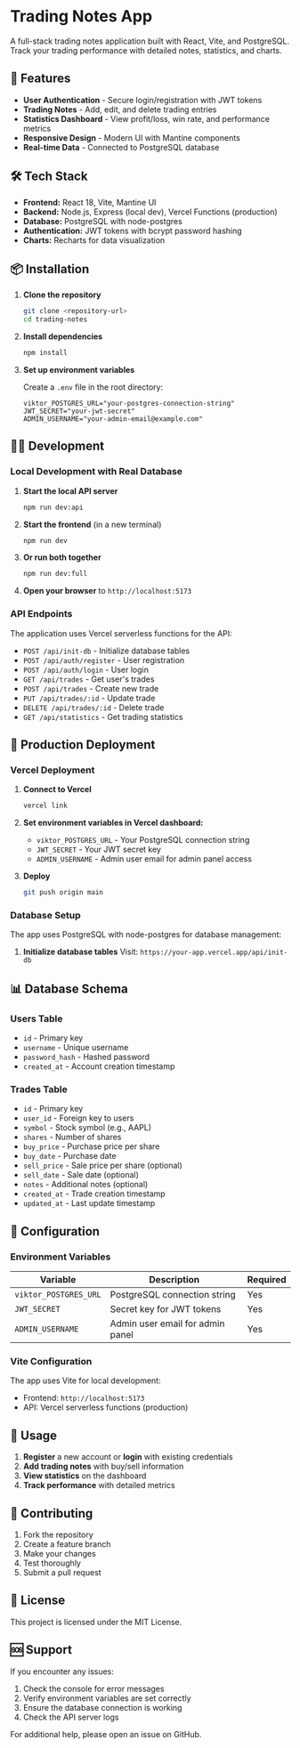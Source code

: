 # Trading Notes App

A full-stack trading notes application built with React, Vite, and PostgreSQL. Track your trading performance with detailed notes, statistics, and charts.

## 🚀 Features

- **User Authentication** - Secure login/registration with JWT tokens
- **Trading Notes** - Add, edit, and delete trading entries
- **Statistics Dashboard** - View profit/loss, win rate, and performance metrics
- **Responsive Design** - Modern UI with Mantine components
- **Real-time Data** - Connected to PostgreSQL database

## 🛠️ Tech Stack

- **Frontend:** React 18, Vite, Mantine UI
- **Backend:** Node.js, Express (local dev), Vercel Functions (production)
- **Database:** PostgreSQL with node-postgres
- **Authentication:** JWT tokens with bcrypt password hashing
- **Charts:** Recharts for data visualization

## 📦 Installation

1. **Clone the repository**
   ```bash
   git clone <repository-url>
   cd trading-notes
   ```

2. **Install dependencies**
   ```bash
   npm install
   ```

3. **Set up environment variables**
   
   Create a `.env` file in the root directory:
   ```
   viktor_POSTGRES_URL="your-postgres-connection-string"
   JWT_SECRET="your-jwt-secret"
   ADMIN_USERNAME="your-admin-email@example.com"
   ```

## 🏃‍♂️ Development

### **Local Development with Real Database**

1. **Start the local API server**
   ```bash
   npm run dev:api
   ```

2. **Start the frontend** (in a new terminal)
   ```bash
   npm run dev
   ```

3. **Or run both together**
   ```bash
   npm run dev:full
   ```

4. **Open your browser** to `http://localhost:5173`

### **API Endpoints**

The application uses Vercel serverless functions for the API:

- `POST /api/init-db` - Initialize database tables
- `POST /api/auth/register` - User registration
- `POST /api/auth/login` - User login
- `GET /api/trades` - Get user's trades
- `POST /api/trades` - Create new trade
- `PUT /api/trades/:id` - Update trade
- `DELETE /api/trades/:id` - Delete trade
- `GET /api/statistics` - Get trading statistics

## 🚀 Production Deployment

### **Vercel Deployment**

1. **Connect to Vercel**
   ```bash
   vercel link
   ```

2. **Set environment variables in Vercel dashboard:**
   - `viktor_POSTGRES_URL` - Your PostgreSQL connection string
   - `JWT_SECRET` - Your JWT secret key
   - `ADMIN_USERNAME` - Admin user email for admin panel access

3. **Deploy**
   ```bash
   git push origin main
   ```

### **Database Setup**

The app uses PostgreSQL with node-postgres for database management:

1. **Initialize database tables**
   Visit: `https://your-app.vercel.app/api/init-db`

## 📊 Database Schema

### **Users Table**
- `id` - Primary key
- `username` - Unique username
- `password_hash` - Hashed password
- `created_at` - Account creation timestamp

### **Trades Table**
- `id` - Primary key
- `user_id` - Foreign key to users
- `symbol` - Stock symbol (e.g., AAPL)
- `shares` - Number of shares
- `buy_price` - Purchase price per share
- `buy_date` - Purchase date
- `sell_price` - Sale price per share (optional)
- `sell_date` - Sale date (optional)
- `notes` - Additional notes (optional)
- `created_at` - Trade creation timestamp
- `updated_at` - Last update timestamp

## 🔧 Configuration

### **Environment Variables**

| Variable | Description | Required |
|----------|-------------|----------|
| `viktor_POSTGRES_URL` | PostgreSQL connection string | Yes |
| `JWT_SECRET` | Secret key for JWT tokens | Yes |
| `ADMIN_USERNAME` | Admin user email for admin panel | Yes |

### **Vite Configuration**

The app uses Vite for local development:
- Frontend: `http://localhost:5173`
- API: Vercel serverless functions (production)

## 📱 Usage

1. **Register** a new account or **login** with existing credentials
2. **Add trading notes** with buy/sell information
3. **View statistics** on the dashboard
4. **Track performance** with detailed metrics

## 🤝 Contributing

1. Fork the repository
2. Create a feature branch
3. Make your changes
4. Test thoroughly
5. Submit a pull request

## 📄 License

This project is licensed under the MIT License.

## 🆘 Support

If you encounter any issues:

1. Check the console for error messages
2. Verify environment variables are set correctly
3. Ensure the database connection is working
4. Check the API server logs

For additional help, please open an issue on GitHub.